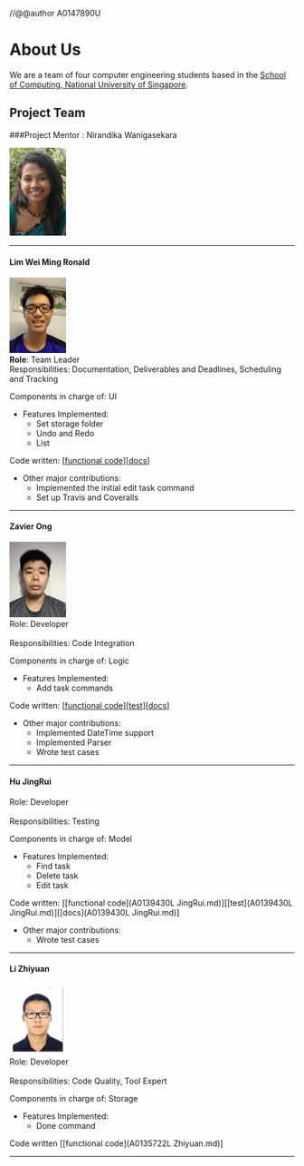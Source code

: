 //@@author A0147890U

# About Us

We are a team of four computer engineering students based in the [School of Computing, National University of Singapore](http://www.comp.nus.edu.sg).

## Project Team

###Project Mentor :  Nirandika Wanigasekara  

<img src="images/CIMG2539.JPG" width="100"><br>

-----

#### Lim Wei Ming Ronald

<img src = "images/20160829_233629(1).jpg" width="100"><br>
**Role**: Team Leader <br>
Responsibilities: Documentation, Deliverables and Deadlines, Scheduling and Tracking

Components in charge of: UI

* Features Implemented:<br>
	* Set storage folder<br>
	* Undo and Redo<br>
	* List

Code written: [[functional code](A0147890U.md)][[docs](A0147890U.md)]

* Other major contributions:<br>
	* Implemented the initial edit task command
	* Set up Travis and Coveralls
	
-----

#### Zavier Ong 
<img src = "images/IMG_5660.JPG" width="100"><br>
Role: Developer <br>  
Responsibilities: Code Integration

Components in charge of: Logic
* Features Implemented:<br>
	* Add task commands

Code written: [[functional code](A0138993L.md)][[test](A0138993L.md)][[docs](A0138993L.md)]

* Other major contributions:<br>
	* Implemented DateTime support
	* Implemented Parser
	* Wrote test cases

-----

#### Hu JingRui
Role: Developer <br>  
Responsibilities: Testing

Components in charge of: Model
* Features Implemented:<br>
	* Find task
	* Delete task
	* Edit task
	
Code written: [[functional code](A0139430L JingRui.md)][[test](A0139430L JingRui.md)][[docs](A0139430L JingRui.md)]

* Other major contributions:<br>
	* Wrote test cases

-----

#### Li Zhiyuan
<img src = "images/scan0002.jpg" width="100"><br>
Role: Developer <br>  
Responsibilities: Code Quality, Tool Expert

Components in charge of: Storage
* Features Implemented:<br>
	* Done command
	
Code written [[functional code](A0135722L Zhiyuan.md)]
	
	
-----